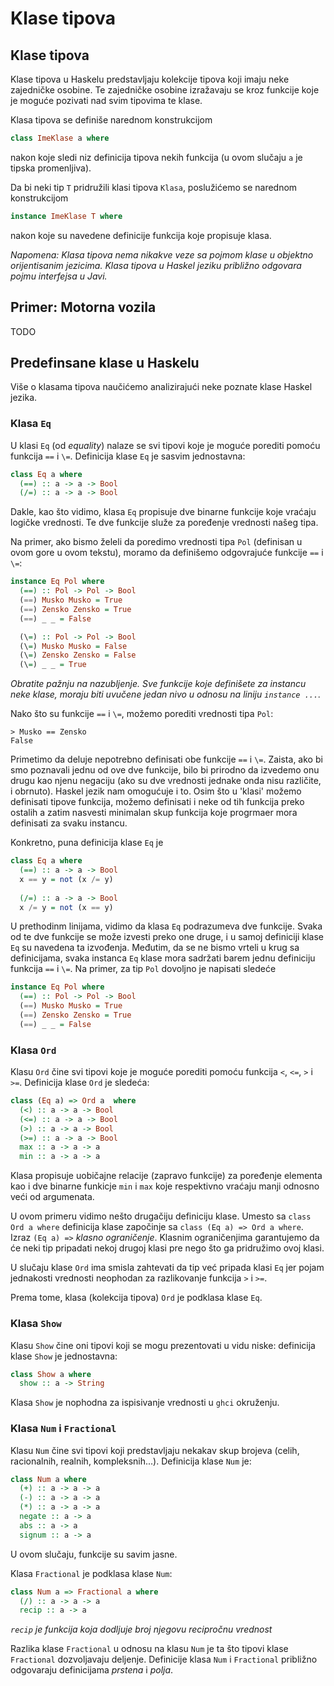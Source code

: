 # Klase tipova


## Klase tipova

Klase tipova u Haskelu predstavljaju kolekcije tipova koji imaju neke zajedničke osobine. Te zajedničke osobine izražavaju se kroz funkcije koje je moguće pozivati nad svim tipovima te klase. 

Klasa tipova se definiše narednom konstrukcijom

```haskell
class ImeKlase a where
```

nakon koje sledi niz definicija tipova nekih funkcija (u ovom slučaju `a` je tipska promenljiva).

Da bi neki tip `T` pridružili klasi tipova `Klasa`, poslužićemo se narednom konstrukcijom

```haskell
instance ImeKlase T where
```

nakon koje su navedene definicije funkcija koje propisuje klasa.


*Napomena: Klasa tipova nema nikakve veze sa pojmom klase u objektno orijentisanim jezicima. Klasa tipova u Haskel jeziku približno odgovara pojmu interfejsa u Javi.*


## Primer: Motorna vozila

TODO


## Predefinsane klase u Haskelu

Više o klasama tipova naučićemo analizirajući neke poznate klase Haskel jezika.

### Klasa `Eq`

U klasi `Eq` (od *equality*) nalaze se svi tipovi koje je moguće porediti pomoću funkcija `==` i `\=`. Definicija klase `Eq` je sasvim jednostavna:

```haskell
class Eq a where
  (==) :: a -> a -> Bool
  (/=) :: a -> a -> Bool
```

Dakle, kao što vidimo, klasa `Eq` propisuje dve binarne funkcije koje vraćaju logičke vrednosti. Te dve funkcije služe za poređenje vrednosti našeg tipa.

Na primer, ako bismo želeli da poredimo vrednosti tipa `Pol` (definisan u ovom gore u ovom tekstu), moramo da definišemo odgovrajuće funkcije `==` i `\=`:

```haskell
instance Eq Pol where
  (==) :: Pol -> Pol -> Bool
  (==) Musko Musko = True
  (==) Zensko Zensko = True
  (==) _ _ = False

  (\=) :: Pol -> Pol -> Bool
  (\=) Musko Musko = False
  (\=) Zensko Zensko = False
  (\=) _ _ = True
```

*Obratite pažnju na nazubljenje. Sve funkcije koje definišete za instancu neke klase, moraju biti uvučene jedan nivo u odnosu na liniju `instance ...`.*

Nako što su funkcije `==` i `\=`, možemo porediti vrednosti tipa `Pol`:

```
> Musko == Zensko
False
```

Primetimo da deluje nepotrebno definisati obe funkcije `==` i `\=`. Zaista, ako bi smo poznavali jednu od ove dve funkcije, bilo bi prirodno da izvedemo onu drugu kao njenu negaciju (ako su dve vrednosti jednake onda nisu različite, i obrnuto). Haskel jezik nam omogućuje i to. Osim što u 'klasi' možemo definisati tipove funkcija, možemo definisati i neke od tih funkcija preko ostalih a zatim nasvesti minimalan skup funkcija koje progrmaer mora definisati za svaku instancu.

Konkretno, puna definicija klase `Eq` je

```haskell
class Eq a where
  (==) :: a -> a -> Bool
  x == y = not (x /= y)
  
  (/=) :: a -> a -> Bool
  x /= y = not (x == y)
```

U prethodinm linijama, vidimo da klasa `Eq` podrazumeva dve funkcije. Svaka od te dve funkcije se može izvesti preko one druge, i u samoj definiciji klase `Eq` su navedena ta izvođenja. Međutim, da se ne bismo vrteli u krug sa definicijama, svaka instanca `Eq` klase mora sadržati barem jednu definiciju funkcija `==` i `\=`. Na primer, za tip `Pol` dovoljno je napisati sledeće

```haskell
instance Eq Pol where
  (==) :: Pol -> Pol -> Bool
  (==) Musko Musko = True
  (==) Zensko Zensko = True
  (==) _ _ = False
```

### Klasa `Ord`

Klasu `Ord` čine svi tipovi koje je moguće porediti pomoću funkcija `<`, `<=`, `>` i `>=`. Definicija klase `Ord` je sledeća:


```haskell
class (Eq a) => Ord a  where
  (<) :: a -> a -> Bool
  (<=) :: a -> a -> Bool
  (>) :: a -> a -> Bool
  (>=) :: a -> a -> Bool
  max :: a -> a -> a
  min :: a -> a -> a
```

Klasa propisuje uobičajne relacije (zapravo funkcije) za poređenje elementa kao i dve binarne funkicje `min` i `max` koje respektivno vraćaju manji odnosno veći od argumenata.

U ovom primeru vidimo nešto drugačiju definiciju klase. Umesto sa `class Ord a where` definicija klase započinje sa `class (Eq a) => Ord a where`. Izraz `(Eq a) =>` *klasno ograničenje*. Klasnim ograničenjima garantujemo da će neki tip pripadati nekoj drugoj klasi pre nego što ga pridružimo ovoj klasi. 

U slučaju klase `Ord` ima smisla zahtevati da tip već pripada klasi `Eq` jer pojam jednakosti vrednosti neophodan za razlikovanje funkcija `>` i `>=`.

Prema tome, klasa (kolekcija tipova) `Ord` je podklasa klase `Eq`.

### Klasa `Show`

Klasu `Show` čine oni tipovi koji se mogu prezentovati u vidu niske: definicija klase `Show` je jednostavna:

```haskell
class Show a where
  show :: a -> String
```

Klasa `Show` je nophodna za ispisivanje vrednosti u `ghci` okruženju.

### Klasa `Num` i `Fractional`

Klasu `Num` čine svi tipovi koji predstavljaju nekakav skup brojeva (celih, racionalnih, realnih, kompleksnih...). Definicija klase `Num` je:

```haskell
class Num a where
  (+) :: a -> a -> a
  (-) :: a -> a -> a
  (*) :: a -> a -> a
  negate :: a -> a
  abs :: a -> a
  signum :: a -> a
```

U ovom slučaju, funkcije su savim jasne.

Klasa `Fractional` je podklasa klase `Num`:

```haskell
class Num a => Fractional a where
  (/) :: a -> a -> a
  recip :: a -> a
```

*`recip` je funkcija koja dodljuje broj njegovu recipročnu vrednost*

Razlika klase `Fractional` u odnosu na klasu `Num` je ta što tipovi klase `Fractional` dozvoljavaju deljenje. Definicije klasa `Num` i `Fractional` približno odgovaraju definicijama *prstena* i *polja*.

